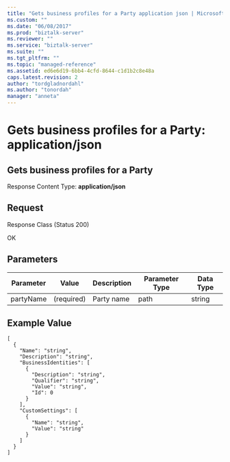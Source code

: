```yaml
---
title: "Gets business profiles for a Party application json | Microsoft Docs"
ms.custom: ""
ms.date: "06/08/2017"
ms.prod: "biztalk-server"
ms.reviewer: ""
ms.service: "biztalk-server"
ms.suite: ""
ms.tgt_pltfrm: ""
ms.topic: "managed-reference"
ms.assetid: ed6e6d19-6bb4-4cfd-8644-c1d1b2c8e48a
caps.latest.revision: 2
author: "tordgladnordahl"
ms.author: "tonordah"
manager: "anneta"
---
```

# Gets business profiles for a Party: application/json
## Gets business profiles for a Party

  Response Content Type: **application/json**

Request
---
Response Class (Status 200)

OK

Parameters
---


Parameter|Value|Description|Parameter Type|Data Type  
---------|---------|---------|---------|---------
partyName|(required)|Party name|path|string|

Example Value
---

```
[
  {
    "Name": "string",
    "Description": "string",
    "BusinessIdentities": [
      {
        "Description": "string",
        "Qualifier": "string",
        "Value": "string",
        "Id": 0
      }
    ],
    "CustomSettings": [
      {
        "Name": "string",
        "Value": "string"
      }
    ]
  }
]
```